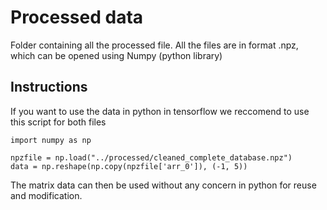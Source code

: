 # Processed data
Folder containing all the processed file. All the files are in format .npz, which can be opened using Numpy (python library)

## Instructions

If you want to use the data in python in tensorflow we reccomend to use this script for both files

    import numpy as np
    
    npzfile = np.load("../processed/cleaned_complete_database.npz")
    data = np.reshape(np.copy(npzfile['arr_0']), (-1, 5))

The matrix data can then be used without any concern in python for reuse and modification.
